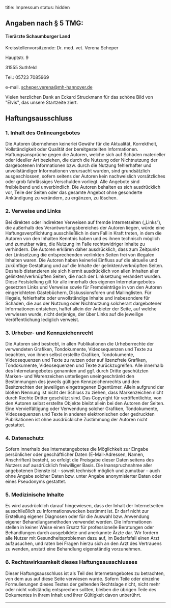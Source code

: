 title: Impressum
status: hidden

## Angaben nach § 5 TMG:

#### Tierärzte Schaumburger Land
Kreisstellenvorsitzende:
Dr. med. vet. Verena Scheper

Hauptstr. 9

31555 Suthfeld

Tel.: 05723 7085969

e-mail. scheper.verena@mh-hannover.de

Vielen herzlichen Dank an Eckard Struckmann für das schöne Bild von "Elvis", das unsere Startzeite ziert.

## Haftungsausschluss

### 1. Inhalt des Onlineangebotes
Die Autoren übernehmen keinerlei Gewähr für die Aktualität, Korrektheit, Vollständigkeit oder Qualität der bereitgestellten Informationen. Haftungsansprüche gegen die Autoren, welche sich auf Schäden materieller oder ideeller Art beziehen, die durch die Nutzung oder Nichtnutzung der dargebotenen Informationen bzw. durch die Nutzung fehlerhafter und unvollständiger Informationen verursacht wurden, sind grundsätzlich ausgeschlossen, sofern seitens der Autoren kein nachweislich vorsätzliches oder grob fahrlässiges Verschulden vorliegt. Alle Angebote sind freibleibend und unverbindlich. Die Autoren behalten es sich ausdrücklich vor, Teile der Seiten oder das gesamte Angebot ohne gesonderte Ankündigung zu verändern, zu ergänzen, zu löschen.

### 2. Verweise und Links
Bei direkten oder indirekten Verweisen auf fremde Internetseiten („Links“), die außerhalb des Verantwortungsbereiches der Autoren liegen, würde eine Haftungsverpflichtung ausschließlich in dem Fall in Kraft treten, in dem die Autoren von den Inhalten Kenntnis haben und es ihnen technisch möglich und zumutbar wäre, die Nutzung im Falle rechtswidriger Inhalte zu verhindern. Die Autoren erklären daher ausdrücklich, dass zum Zeitpunkt der Linksetzung die entsprechenden verlinkten Seiten frei von illegalen Inhalten waren. Die Autoren haben keinerlei Einfluss auf die aktuelle und zukünftige Gestaltung und auf die Inhalte der gelinkten/verknüpften Seiten. Deshalb distanzieren sie sich hiermit ausdrücklich von allen Inhalten aller gelinkten/verknüpften Seiten, die nach der Linksetzung verändert wurden. Diese Feststellung gilt für alle innerhalb des eigenen Internetangebotes gesetzten Links und Verweise sowie für Fremdeinträge in von den Autoren eingerichteten Gästebüchern, Diskussionsforen und Mailinglisten. Für illegale, fehlerhafte oder unvollständige Inhalte und insbesondere für Schäden, die aus der Nutzung oder Nichtnutzung solcherart dargebotener Informationen entstehen, haftet allein der Anbieter der Seite, auf welche verwiesen wurde, nicht derjenige, der über Links auf die jeweilige Veröffentlichung lediglich verweist.

### 3. Urheber- und Kennzeichenrecht
Die Autoren sind bestrebt, in allen Publikationen die Urheberrechte der verwendeten Grafiken, Tondokumente, Videosequenzen und Texte zu beachten, von ihnen selbst erstellte Grafiken, Tondokumente, Videosequenzen und Texte zu nutzen oder auf lizenzfreie Grafiken, Tondokumente, Videosequenzen und Texte zurückzugreifen. Alle innerhalb des Internetangebotes genannten und ggf. durch Dritte geschützten Marken- und Warenzeichen unterliegen uneingeschränkt den Bestimmungen des jeweils gültigen Kennzeichenrechts und den Besitzrechten der jeweiligen eingetragenen Eigentümer. Allein aufgrund der bloßen Nennung ist nicht der Schluss zu ziehen, dass Markenzeichen nicht durch Rechte Dritter geschützt sind. Das Copyright für veröffentlichte, von den Autoren selbst erstellte Objekte bleibt allein bei den Autoren der Seiten. Eine Vervielfältigung oder Verwendung solcher Grafiken, Tondokumente, Videosequenzen und Texte in anderen elektronischen oder gedruckten Publikationen ist ohne ausdrückliche Zustimmung der Autoren nicht gestattet.

### 4. Datenschutz
Sofern innerhalb des Internetangebotes die Möglichkeit zur Eingabe persönlicher oder geschäftlicher Daten (E-Mail-Adressen, Namen, Anschriften) besteht, so erfolgt die Preisgabe dieser Daten seitens des Nutzers auf ausdrücklich freiwilliger Basis. Die Inanspruchnahme aller angebotenen Dienste ist – soweit technisch möglich und zumutbar – auch ohne Angabe solcher Daten bzw. unter Angabe anonymisierter Daten oder eines Pseudonyms gestattet.

### 5. Medizinische Inhalte
Es wird ausdrücklich darauf hingewiesen, dass der Inhalt der Internetseiten ausschließlich zu Informationswecken bestimmt ist. Er darf nicht zur Erstellung eigener Diagnosen oder für die Auswahl bzw. Anwendung eigener Behandlungsmethoden verwendet werden. Die Informationen stellen in keiner Weise einen Ersatz für professionelle Beratungen oder Behandlungen durch ausgebildete und anerkannte Ärzte dar. Wir fordern alle Nutzer mit Gesundheitsproblemen dazu auf, im Bedarfsfall einen Arzt aufzusuchen, und raten bei Fragen hierzu sich an den Arzt des Vertrauens zu wenden, anstatt eine Behandlung eigenständig vorzunehmen.

### 6. Rechtswirksamkeit dieses Haftungsausschlusses
Dieser Haftungsausschluss ist als Teil des Internetangebotes zu betrachten, von dem aus auf diese Seite verwiesen wurde. Sofern Teile oder einzelne Formulierungen dieses Textes der geltenden Rechtslage nicht, nicht mehr oder nicht vollständig entsprechen sollten, bleiben die übrigen Teile des Dokumentes in ihrem Inhalt und ihrer Gültigkeit davon unberührt.

* * * * * * * * * * * *
